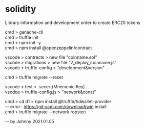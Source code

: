 # solidity

Library information and development order to create ERC20 tokens

cmd > ganache-cli </br>
cmd > truffle init </br>
cmd > npm init -y </br>
cmd > npm install @openzeppelin/contract </br>

vscode > contracts > new file "coinname.sol" </br>
vscode > migrations > new file "2_deploy_coinname.js" </br>
vscode > truffle-config > "development&version" </br>

cmd > truffle migrate --reset </br>

vscode > test > .secert(Mnemonic Key) </br>
vscdoe > truffle-config.js > "network&const" </br>

cmd > cd d1 > npm install @truffle/hdwallet-provider </br>
-- error : https://git-scm.com/download/win install </br>
cmd > truffle migrate --network ropsten </br>

-- by Johnny 2021.01.05
